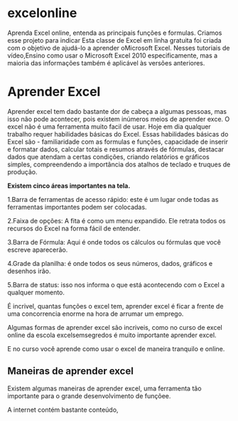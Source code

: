 # excelonline
Aprenda Excel online, entenda as principais funções e formulas.
Criamos esse projeto para indicar Esta classe de Excel em linha gratuita foi criada com o objetivo de ajudá-lo a aprender oMicrosoft Excel.
Nesses tutoriais de vídeo,Ensino como usar o Microsoft Excel 2010 especificamente, mas a maioria das informações também é aplicável às
versões anteriores.

<h1> Aprender Excel </h1>

Aprender excel tem dado bastante dor de cabeça a algumas pessoas, mas isso não pode acontecer, pois existem inúmeros meios de aprender exce. 
O excel não é uma ferramenta muito facil de usar. Hoje em dia qualquer trabalho requer habilidades básicas do Excel. Essas habilidades
básicas do Excel são - familiaridade com as formulas e funções, capacidade de inserir e formatar dados, calcular totais e resumos através de fórmulas, destacar dados que atendam a certas condições, criando relatórios e gráficos simples, compreendendo a importância dos atalhos de teclado e truques de produção.

<strong>Existem cinco áreas importantes na tela.</strong>

1.Barra de ferramentas de acesso rápido: este é um lugar onde todas as ferramentas importantes podem ser colocadas.

2.Faixa de opções: A fita é como um menu expandido. Ele retrata todos os recursos do Excel na forma fácil de entender.

3.Barra de Fórmula: Aqui é onde todos os cálculos ou fórmulas que você escreve aparecerão.

4.Grade da planilha: é onde todos os seus números, dados, gráficos e desenhos irão.

5.Barra de status: isso nos informa o que está acontecendo com o Excel a qualquer momento.

É incrivel, quantas funções o excel tem, aprender excel é ficar a frente de uma concorrencia enorme na hora de arrumar um emprego. 

Algumas formas de aprender excel são incriveis, como no curso de excel online da escola excelsemsegredos é muito importante aprender excel. 

E no curso você aprende como usar o excel de maneira tranquilo e online. 

<h2> Maneiras de aprender excel </h2>
Existem algumas maneiras de aprender excel, uma ferramenta tão importante para o grande desenvolvimento de funçõee. 

A internet contém bastante conteúdo, 


